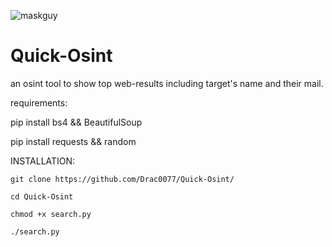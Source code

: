 ![maskguy](https://media.tenor.com/fK0qAu06Y50AAAAM/pepe-hacker.gif)


# Quick-Osint
an osint tool to show top web-results including target's name and their mail.


requirements:

pip install bs4 && BeautifulSoup

pip install requests && random


INSTALLATION:

```shell
git clone https://github.com/Drac0077/Quick-Osint/
```

```shell
cd Quick-Osint 
```

```shell
chmod +x search.py
```

```shell
./search.py
```
